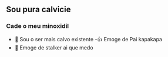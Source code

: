 ## Sou pura calvicie
### Cade o meu minoxidil
- 👋 Sou o ser mais calvo existente
-:+1: Emoge de Pai kapakapa
- 👀 Emoge de stalker ai que medo
